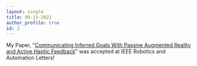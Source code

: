 ```yaml
---
layout: single
title: 09-13-2021
author_profile: true
id: 2
---
```

My Paper, "[Communicating Inferred Goals With Passive Augmented Reality and Active Haptic Feedback](https://ieeexplore.ieee.org/abstract/document/9536385)" was accepted at IEEE Robotics and Automation Letters!
